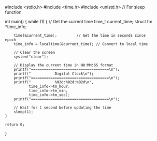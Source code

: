 #include <stdio.h>
#include <time.h>
#include <unistd.h> // For sleep function

int main() {
    while (1) {
        // Get the current time
        time_t current_time;
        struct tm *time_info;

        time(&current_time);         // Get the time in seconds since epoch
        time_info = localtime(&current_time); // Convert to local time

        // Clear the screen
        system("clear");

        // Display the current time in HH:MM:SS format
        printf("====================================\n");
        printf("           Digital Clock\n");
        printf("====================================\n");
        printf("           %02d:%02d:%02d\n",
               time_info->tm_hour,
               time_info->tm_min,
               time_info->tm_sec);
        printf("====================================\n");

        // Wait for 1 second before updating the time
        sleep(1);
    }

    return 0;
}
